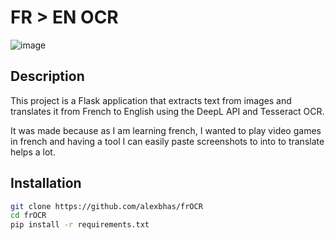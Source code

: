# FR > EN OCR
![image](https://github.com/alexbhas/frOCR/assets/56275911/2f1d0f57-aab7-40b0-8cf1-13001ca1c5bc)

## Description
This project is a Flask application that extracts text from images and translates it from French to English using the DeepL API and Tesseract OCR.

It was made because as I am learning french, I wanted to play video games in french and having a tool I can easily paste screenshots to into to translate helps a lot.

## Installation

```bash
git clone https://github.com/alexbhas/frOCR
cd frOCR
pip install -r requirements.txt
